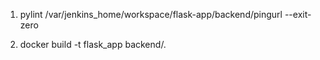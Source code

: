 1. pylint /var/jenkins_home/workspace/flask-app/backend/pingurl --exit-zero

2. docker build -t flask_app backend/.